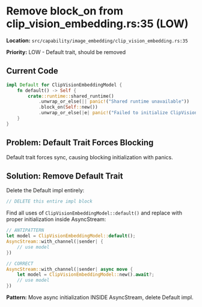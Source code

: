 # Remove block_on from clip_vision_embedding.rs:35 (LOW)

**Location:** `src/capability/image_embedding/clip_vision_embedding.rs:35`

**Priority:** LOW - Default trait, should be removed

## Current Code

```rust
impl Default for ClipVisionEmbeddingModel {
    fn default() -> Self {
        crate::runtime::shared_runtime()
            .unwrap_or_else(|| panic!("Shared runtime unavailable"))
            .block_on(Self::new())
            .unwrap_or_else(|e| panic!("Failed to initialize ClipVisionEmbeddingModel: {}", e))
    }
}
```

## Problem: Default Trait Forces Blocking

Default trait forces sync, causing blocking initialization with panics.

## Solution: Remove Default Trait

Delete the Default impl entirely:

```rust
// DELETE this entire impl block
```

Find all uses of `ClipVisionEmbeddingModel::default()` and replace with proper initialization inside AsyncStream:

```rust
// ANTIPATTERN
let model = ClipVisionEmbeddingModel::default();
AsyncStream::with_channel(|sender| {
    // use model
})

// CORRECT
AsyncStream::with_channel(|sender| async move {
    let model = ClipVisionEmbeddingModel::new().await?;
    // use model
})
```

**Pattern:** Move async initialization INSIDE AsyncStream, delete Default impl.
